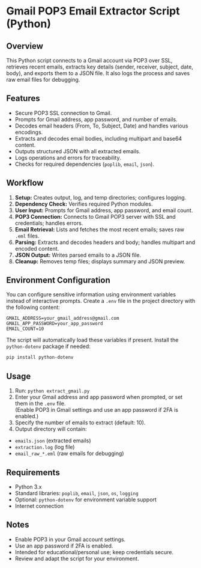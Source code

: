 # Gmail POP3 Email Extractor Script (Python)

## Overview

This Python script connects to a Gmail account via POP3 over SSL, retrieves recent emails, extracts key details (sender, receiver, subject, date, body), and exports them to a JSON file. It also logs the process and saves raw email files for debugging.

## Features

- Secure POP3 SSL connection to Gmail.
- Prompts for Gmail address, app password, and number of emails.
- Decodes email headers (From, To, Subject, Date) and handles various encodings.
- Extracts and decodes email bodies, including multipart and base64 content.
- Outputs structured JSON with all extracted emails.
- Logs operations and errors for traceability.
- Checks for required dependencies (`poplib`, `email`, `json`).

## Workflow

1. **Setup:** Creates output, log, and temp directories; configures logging.
2. **Dependency Check:** Verifies required Python modules.
3. **User Input:** Prompts for Gmail address, app password, and email count.
4. **POP3 Connection:** Connects to Gmail POP3 server with SSL and credentials; handles errors.
5. **Email Retrieval:** Lists and fetches the most recent emails; saves raw `.eml` files.
6. **Parsing:** Extracts and decodes headers and body; handles multipart and encoded content.
7. **JSON Output:** Writes parsed emails to a JSON file.
8. **Cleanup:** Removes temp files; displays summary and JSON preview.

## Environment Configuration

You can configure sensitive information using environment variables instead of interactive prompts. Create a `.env` file in the project directory with the following content:

```env
GMAIL_ADDRESS=your_gmail_address@gmail.com
GMAIL_APP_PASSWORD=your_app_password
EMAIL_COUNT=10
```

The script will automatically load these variables if present. Install the `python-dotenv` package if needed:

```sh
pip install python-dotenv
```

## Usage

1. Run: `python extract_gmail.py`
2. Enter your Gmail address and app password when prompted, or set them in the `.env` file.  
   (Enable POP3 in Gmail settings and use an app password if 2FA is enabled.)
3. Specify the number of emails to extract (default: 10).
4. Output directory will contain:

- `emails.json` (extracted emails)
- `extraction.log` (log file)
- `email_raw_*.eml` (raw emails for debugging)

## Requirements

- Python 3.x
- Standard libraries: `poplib`, `email`, `json`, `os`, `logging`
- Optional: `python-dotenv` for environment variable support
- Internet connection

## Notes

- Enable POP3 in your Gmail account settings.
- Use an app password if 2FA is enabled.
- Intended for educational/personal use; keep credentials secure.
- Review and adapt the script for your environment.
